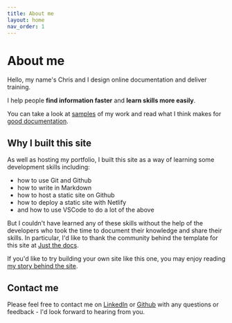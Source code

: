 ```yaml
---
title: About me
layout: home
nav_order: 1
---
```


# About me

Hello, my name's Chris and I design online documentation and deliver training. 

I help people **find information faster** and **learn skills more easily**. 

You can take a look at [samples](/docs/1-my-work/) of my work and read what I think makes for [good documentation](/docs/2-resources-i-use/index.md).


## Why I built this site

As well as hosting my portfolio, I built this site as a way of learning some development skills including:

- how to use Git and Github
- how to write in Markdown
- how to host a static site on Github
- how to deploy a static site with Netlify
- and how to use VSCode to do a lot of the above

But I couldn't have learned any of these skills without the help of the developers who took the time to document their knowledge and share their skills. In particular, I'd like to thank the community behind the template for this site at [Just the docs](https://just-the-docs.github.io/just-the-docs/). 

If you'd like to try building your own site like this one, you may enjoy reading [my story behind the site](/docs/3-about-this-site/).

## Contact me

Please feel free to contact me on [LinkedIn](https://www.linkedin.com/in/thischriswood) or [Github](https://github.com/blinky893/) with any questions or feedback - I'd look forward to hearing from you.